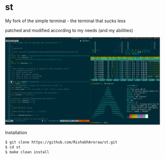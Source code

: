 # st
My fork of the simple terminal - the terminal that sucks less

patched and modified according to my needs (and my abilities)

![image](./preview.png)


Installation

```
$ git clone https://github.com/RishabhAroraa/st.git
$ cd st
$ make clean install
```
